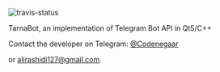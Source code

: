 ![travis-status](https://travis-ci.org/Codenegaar/TarnaBot.svg?branch=master)

TarnaBot, an implementation of Telegram Bot API in Qt5/C++

Contact the developer on Telegram: [@Codenegaar](https://t.me/Codenegaar)

or alirashidi127@gmail.com
